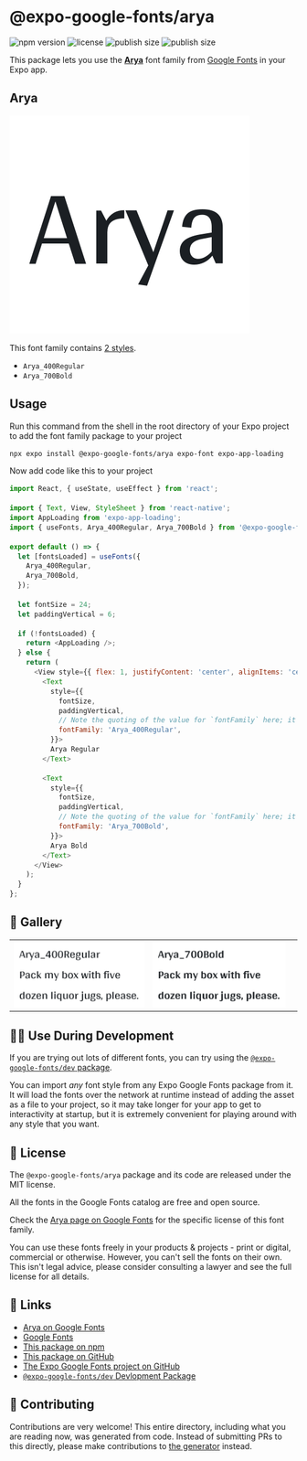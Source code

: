 # @expo-google-fonts/arya

![npm version](https://flat.badgen.net/npm/v/@expo-google-fonts/arya)
![license](https://flat.badgen.net/github/license/expo/google-fonts)
![publish size](https://flat.badgen.net/packagephobia/install/@expo-google-fonts/arya)
![publish size](https://flat.badgen.net/packagephobia/publish/@expo-google-fonts/arya)

This package lets you use the [**Arya**](https://fonts.google.com/specimen/Arya) font family from [Google Fonts](https://fonts.google.com/) in your Expo app.

## Arya

![Arya](./font-family.png)

This font family contains [2 styles](#-gallery).

- `Arya_400Regular`
- `Arya_700Bold`

## Usage

Run this command from the shell in the root directory of your Expo project to add the font family package to your project
```sh
npx expo install @expo-google-fonts/arya expo-font expo-app-loading
```

Now add code like this to your project
```js
import React, { useState, useEffect } from 'react';

import { Text, View, StyleSheet } from 'react-native';
import AppLoading from 'expo-app-loading';
import { useFonts, Arya_400Regular, Arya_700Bold } from '@expo-google-fonts/arya';

export default () => {
  let [fontsLoaded] = useFonts({
    Arya_400Regular,
    Arya_700Bold,
  });

  let fontSize = 24;
  let paddingVertical = 6;

  if (!fontsLoaded) {
    return <AppLoading />;
  } else {
    return (
      <View style={{ flex: 1, justifyContent: 'center', alignItems: 'center' }}>
        <Text
          style={{
            fontSize,
            paddingVertical,
            // Note the quoting of the value for `fontFamily` here; it expects a string!
            fontFamily: 'Arya_400Regular',
          }}>
          Arya Regular
        </Text>

        <Text
          style={{
            fontSize,
            paddingVertical,
            // Note the quoting of the value for `fontFamily` here; it expects a string!
            fontFamily: 'Arya_700Bold',
          }}>
          Arya Bold
        </Text>
      </View>
    );
  }
};

```

## 🔡 Gallery


||||
|-|-|-|
|![Arya_400Regular](./Arya_400Regular.ttf.png)|![Arya_700Bold](./Arya_700Bold.ttf.png)|||


## 👩‍💻 Use During Development

If you are trying out lots of different fonts, you can try using the [`@expo-google-fonts/dev` package](https://github.com/expo/google-fonts/tree/master/font-packages/dev#readme).

You can import *any* font style from any Expo Google Fonts package from it. It will load the fonts
over the network at runtime instead of adding the asset as a file to your project, so it may take longer
for your app to get to interactivity at startup, but it is extremely convenient
for playing around with any style that you want.

## 📖 License

The `@expo-google-fonts/arya` package and its code are released under the MIT license.

All the fonts in the Google Fonts catalog are free and open source.

Check the [Arya page on Google Fonts](https://fonts.google.com/specimen/Arya) for the specific license of this font family.

You can use these fonts freely in your products & projects - print or digital, commercial or otherwise. However, you can't sell the fonts on their own. This isn't legal advice, please consider consulting a lawyer and see the full license for all details.

## 🔗 Links

- [Arya on Google Fonts](https://fonts.google.com/specimen/Arya)
- [Google Fonts](https://fonts.google.com/)
- [This package on npm](https://www.npmjs.com/package/@expo-google-fonts/arya)
- [This package on GitHub](https://github.com/expo/google-fonts/tree/master/font-packages/arya)
- [The Expo Google Fonts project on GitHub](https://github.com/expo/google-fonts)
- [`@expo-google-fonts/dev` Devlopment Package](https://github.com/expo/google-fonts/tree/master/font-packages/dev)

## 🤝 Contributing

Contributions are very welcome! This entire directory, including what you are reading now, was generated from code. Instead of submitting PRs to this directly, please make contributions to [the generator](https://github.com/expo/google-fonts/tree/master/packages/generator) instead.

